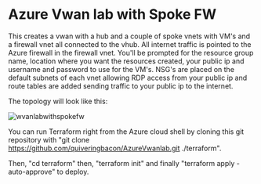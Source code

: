 # Azure Vwan lab with Spoke FW

This creates a vwan with a hub and a couple of spoke vnets with VM's and a firewall vnet all connected to the vhub. All internet traffic is pointed to the Azure firewall in the firewall vnet. You'll be prompted for the resource group name, location where you want the resources created, your public ip and username and password to use for the VM's. NSG's are placed on the default subnets of each vnet allowing RDP access from your public ip and route tables are added sending traffic to your public ip to the internet.

The topology will look like this:

![wvanlabwithspokefw](https://user-images.githubusercontent.com/128983862/232792914-9fdafd33-b7c5-450e-af79-d93b323460cb.png)

You can run Terraform right from the Azure cloud shell by cloning this git repository with "git clone https://github.com/quiveringbacon/AzureVwanlab.git ./terraform".

Then, "cd terraform" then, "terraform init" and finally "terraform apply -auto-approve" to deploy.

